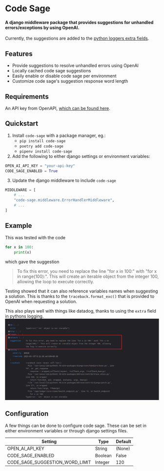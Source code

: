 # Code Sage
#### A django middleware package that provides suggestions for unhandled errors/exceptions by using OpenAI.

Currently, the suggestions are added to the [python loggers extra fields](https://docs.python.org/3/library/logging.html#:~:text=The%20third%20optional%20keyword%20argument%20is%20extra,be%20incorporated%20into%20logged%20messages.%20For%20example%3A).

## Features

* Provide suggestions to resolve unhandled errors using OpenAI
* Locally cached code sage suggestions
* Easily enable or disable code sage per environment 
* Customize code sage's suggestion response word length


## Requirements
An API key from OpenAPI, [which can be found here](https://platform.openai.com/account/api-keys).

## Quickstart
1. Install `code-sage` with a package manager, eg.:
    * `pip install code-sage`
    * `poetry add code-sage`
    * `pipenv install code-sage`
2. Add the following to either django settings or environment variables:
```python
OPEN_AI_API_KEY = "your-api-key"
CODE_SAGE_ENABLED = True
```
3. Update the django middleware to include `code-sage`
```python
MIDDLEWARE = [
    # ...
    "code-sage.middleware.ErrorHandlerMiddleware",
    # ...
]
```

## Example
This was tested with the code
```python
for x in 100:
    print(x)
```
which gave the suggestion 
> To fix this error, you need to replace the line "for x in 100:" with "for x in range(100):". 
> This will create an iterable object from the integer 100, allowing the loop to execute correctly.
 
Testing showed that it can also reference variables names when suggesting a solution. This is thanks to the 
`traceback.format_exc()` that is provided to OpenAI when requesting a solution.

This also plays well with things like datadog, thanks to using the `extra` field in pythons logging.
![datadog_example.png](docs/datadog_example.png)

## Configuration
A few things can be done to configure code sage. These can be set in either environment variables or 
through django settings files.

| Setting                         | Type    | Default |
|---------------------------------|---------|---------|
| OPEN_AI_API_KEY                 | String  | (None)  |
| CODE_SAGE_ENABLED               | Boolean | False   |
| CODE_SAGE_SUGGESTION_WORD_LIMIT | Integer | 120     |

